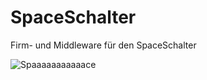 # SpaceSchalter
Firm- und Middleware für den SpaceSchalter

![Spaaaaaaaaaaace](https://i.kym-cdn.com/photos/images/newsfeed/000/118/412/spacecore2.png)
